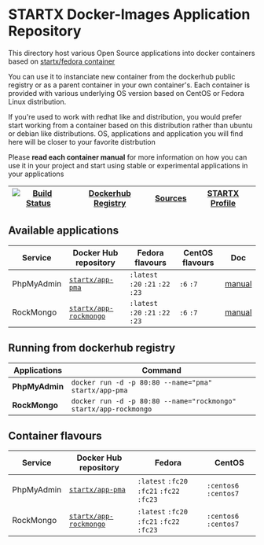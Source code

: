 # STARTX Docker-Images Application Repository

This directory host various Open Source applications into docker containers based on [startx/fedora container](https://hub.docker.com/r/startx/fedora)

You can use it to instanciate new container from the dockerhub public registry 
or as a parent container in your own container's. 
Each container is provided with various underlying OS version based on CentOS or 
Fedora Linux distribution.

If you're used to work with redhat like and distribution, you would prefer start working
from a container based on this distribution rather than ubuntu or debian like distributions.
OS, applications and application you will find here will be closer to your favorite distrbution

Please **read each container manual** for more information on how you can use it in 
your project and start using stable or experimental applications in your applications

| [![Build Status](https://travis-ci.org/startxfr/docker-images.svg?branch=master)](https://travis-ci.org/startxfr/docker-images) | [Dockerhub Registry](https://hub.docker.com/r/startx) | [Sources](https://github.com/startxfr/docker-images/)             | [STARTX Profile](https://github.com/startxfr) | 
|-------------------------------------------------------------------------------------------------------------------|-------------------------------------------------------|-------------------------------------------------------------------|-----------------------------------------------|

## Available applications

| Service         | Docker Hub repository                                                     | Fedora flavours                   | CentOS flavours | Doc                                        | 
|-----------------|---------------------------------------------------------------------------|-----------------------------------|-----------------|--------------------------------------------|
| PhpMyAdmin      | [`startx/app-pma`](https://hub.docker.com/r/startx/app-pma)               | `:latest` `:20` `:21` `:22` `:23` | `:6` `:7`       | [manual](pma/README.md)                    | 
| RockMongo       | [`startx/app-rockmongo`](https://hub.docker.com/r/startx/app-rockmongo)   | `:latest` `:20` `:21` `:22` `:23` | `:6` `:7`       | [manual](rockmongo/README.md)              | 


## Running from dockerhub registry

| Applications        | Command                                                              |
|---------------------|----------------------------------------------------------------------|
| **PhpMyAdmin**      | `docker run -d -p 80:80 --name="pma" startx/app-pma`                 | 
| **RockMongo**       | `docker run -d -p 80:80 --name="rockmongo" startx/app-rockmongo`     | 

## Container flavours

| Service    | Docker Hub repository                                                   | Fedora                                    | CentOS                |
|------------|-------------------------------------------------------------------------|-------------------------------------------|-----------------------|
| PhpMyAdmin | [`startx/app-pma`](https://hub.docker.com/r/startx/app-pma)             | `:latest` `:fc20` `:fc21` `:fc22` `:fc23` | `:centos6` `:centos7` |
| RockMongo  | [`startx/app-rockmongo`](https://hub.docker.com/r/startx/app-rockmongo) | `:latest` `:fc20` `:fc21` `:fc22` `:fc23` | `:centos6` `:centos7` |
